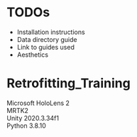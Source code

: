 # TODOs
* Installation instructions
* Data directory guide
* Link to guides used
* Aesthetics


# Retrofitting_Training

Microsoft HoloLens 2 \
MRTK2 \
Unity 2020.3.34f1 \
Python 3.8.10
